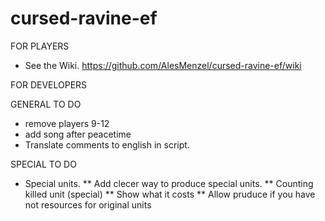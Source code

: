 # cursed-ravine-ef
FOR PLAYERS
* See the Wiki.
https://github.com/AlesMenzel/cursed-ravine-ef/wiki

FOR DEVELOPERS

GENERAL TO DO
* remove players 9-12
* add song after peacetime
* Translate comments to english in script.

SPECIAL TO DO
* Special units.
** Add clecer way to produce special units.
** Counting killed unit (special)
** Show what it costs
** Allow pruduce if you have not resources for original units

